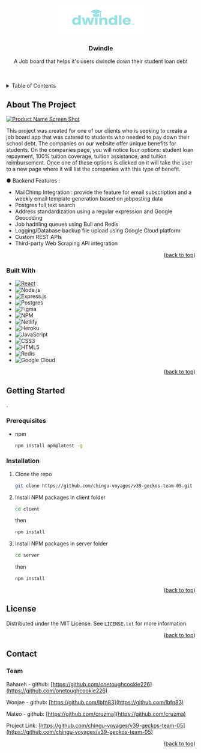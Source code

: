 <div id="top"></div>



<!-- PROJECT LOGO -->
<br />
<div align="center">
  <a href="https://jobs.dwindlestudentdebt.com/">
    <img src="client/src/images/dwindleTMbigfinal.png" alt="Logo" width="250" height="80">
  </a>

<h3 align="center">Dwindle</h3>

  <p align="center">
    A Job board that helps it's users dwindle down their student loan debt
    <br />
    <br />
    <br />
  </p>
</div>



<!-- TABLE OF CONTENTS -->
<details>
  <summary>Table of Contents</summary>
  <ol>
    <li>
      <a href="#about-the-project">About The Project</a>
      <ul>
        <li><a href="#built-with">Built With</a></li>
      </ul>
    </li>
    <li>
      <a href="#getting-started">Getting Started</a>
      <ul>
        <li><a href="#prerequisites">Prerequisites</a></li>
        <li><a href="#installation">Installation</a></li>
      </ul>
    </li>
    <li><a href="#license">License</a></li>
    <li><a href="#contact">Contact</a></li>
    
  </ol>
</details>



<!-- ABOUT THE PROJECT -->
## About The Project

[![Product Name Screen Shot][product-screenshot]](https://peppy-pika-fe5e5b.netlify.app/)

This project was created for one of our clients who is seeking to create a job board app that was catered to students who needed to pay down their school debt. The companies on our website offer unique benefits for students. On the companies page, you will notice four options: student loan repayment, 100% tuition coverage, tuition assistance, and tuition reimbursement. Once one of these options is clicked on it will take the user to a new page where it will list the companies with this type of benefit. 

● Backend Features : 
  - MailChimp Integration : provide the feature for email subscription and a weekly email template generation based on jobposting data
  - Postgres full text search 
  - Address standardization using a regular expression and Google Geocoding
  - Job hadnling queues using Bull and Redis
  - Logging/Database backup file upload using Google Cloud platform 
  - Custom REST APIs
  - Third-party Web Scraping API integration  


<p align="right">(<a href="#top">back to top</a>)</p>



### Built With


* [![React][React.js]][React-url]
* ![Node.js](https://img.shields.io/badge/Node.js-43853D?style=for-the-badge&logo=node.js&logoColor=white)
* ![Express.js](https://img.shields.io/badge/Express.js-404D59?style=for-the-badge)
* ![Postgres](https://img.shields.io/badge/postgres-%23316192.svg?style=for-the-badge&logo=postgresql&logoColor=white)
* ![Figma](https://img.shields.io/badge/figma-%23F24E1E.svg?style=for-the-badge&logo=figma&logoColor=white)
* ![NPM](https://img.shields.io/badge/NPM-%23000000.svg?style=for-the-badge&logo=npm&logoColor=white)
* ![Netlify](https://img.shields.io/badge/netlify-%23000000.svg?style=for-the-badge&logo=netlify&logoColor=#00C7B7)
* ![Heroku](https://img.shields.io/badge/heroku-%23430098.svg?style=for-the-badge&logo=heroku&logoColor=white)
* ![JavaScript](https://img.shields.io/badge/javascript-%23323330.svg?style=for-the-badge&logo=javascript&logoColor=%23F7DF1E)
* ![CSS3](https://img.shields.io/badge/css3-%231572B6.svg?style=for-the-badge&logo=css3&logoColor=white)
* ![HTML5](https://img.shields.io/badge/html5-%23E34F26.svg?style=for-the-badge&logo=html5&logoColor=white)
* ![Redis](https://img.shields.io/badge/redis-%23DD0031.svg?&style=for-the-badge&logo=redis&logoColor=white)
* ![Google Cloud](https://img.shields.io/badge/Google_Cloud-4285F4?style=for-the-badge&logo=google-cloud&logoColor=white)

<p align="right">(<a href="#top">back to top</a>)</p>



<!-- GETTING STARTED -->
## Getting Started
.

### Prerequisites

* npm
  ```sh
  npm install npm@latest -g
  ```

### Installation

1. Clone the repo
   ```sh
   git clone https://github.com/chingu-voyages/v39-geckos-team-05.git
   ```
2. Install NPM packages in client folder

    ```sh
    cd client
    ```
    then
    ```sh
    npm install
    ```
3. Install NPM packages in server folder

     ```sh
    cd server
    ```
    then
    ```sh
    npm install
    ```

<p align="right">(<a href="#top">back to top</a>)</p>




<!-- LICENSE -->
## License

Distributed under the MIT License. See `LICENSE.txt` for more information.

<p align="right">(<a href="#top">back to top</a>)</p>



<!-- CONTACT -->
## Contact

### Team
Bahareh - github: [https://github.com/onetoughcookie226](https://github.com/onetoughcookie226)

Wonjae - github: [https://github.com/lbfn83](https://github.com/lbfn83)

Mateo - github: [https://github.com/cruzma](https://github.com/cruzma)


Project Link: [https://github.com/chingu-voyages/v39-geckos-team-05](https://github.com/chingu-voyages/v39-geckos-team-05)

<p align="right">(<a href="#top">back to top</a>)</p>




<!-- MARKDOWN LINKS & IMAGES -->
<!-- https://www.markdownguide.org/basic-syntax/#reference-style-links -->
[contributors-shield]: https://img.shields.io/github/contributors/github_username/repo_name.svg?style=for-the-badge
[contributors-url]: https://github.com/github_username/repo_name/graphs/contributors
[forks-shield]: https://img.shields.io/github/forks/github_username/repo_name.svg?style=for-the-badge
[forks-url]: https://github.com/github_username/repo_name/network/members
[stars-shield]: https://img.shields.io/github/stars/github_username/repo_name.svg?style=for-the-badge
[stars-url]: https://github.com/github_username/repo_name/stargazers
[issues-shield]: https://img.shields.io/github/issues/github_username/repo_name.svg?style=for-the-badge
[issues-url]: https://github.com/github_username/repo_name/issues
[license-shield]: https://img.shields.io/github/license/github_username/repo_name.svg?style=for-the-badge
[license-url]: https://github.com/github_username/repo_name/blob/master/LICENSE.txt
[linkedin-shield]: https://img.shields.io/badge/-LinkedIn-black.svg?style=for-the-badge&logo=linkedin&colorB=555
[linkedin-url]: https://linkedin.com/in/linkedin_username
[product-screenshot]: client/src/images/dwindle.gif
[Next.js]: https://img.shields.io/badge/next.js-000000?style=for-the-badge&logo=nextdotjs&logoColor=white
[Next-url]: https://nextjs.org/
[React.js]: https://img.shields.io/badge/React-20232A?style=for-the-badge&logo=react&logoColor=61DAFB
[React-url]: https://reactjs.org/
[Vue.js]: https://img.shields.io/badge/Vue.js-35495E?style=for-the-badge&logo=vuedotjs&logoColor=4FC08D
[Vue-url]: https://vuejs.org/
[Angular.io]: https://img.shields.io/badge/Angular-DD0031?style=for-the-badge&logo=angular&logoColor=white
[Angular-url]: https://angular.io/
[Svelte.dev]: https://img.shields.io/badge/Svelte-4A4A55?style=for-the-badge&logo=svelte&logoColor=FF3E00
[Svelte-url]: https://svelte.dev/
[Laravel.com]: https://img.shields.io/badge/Laravel-FF2D20?style=for-the-badge&logo=laravel&logoColor=white
[Laravel-url]: https://laravel.com
[Bootstrap.com]: https://img.shields.io/badge/Bootstrap-563D7C?style=for-the-badge&logo=bootstrap&logoColor=white
[Bootstrap-url]: https://getbootstrap.com
[JQuery.com]: https://img.shields.io/badge/jQuery-0769AD?style=for-the-badge&logo=jquery&logoColor=white
[JQuery-url]: https://jquery.com 
